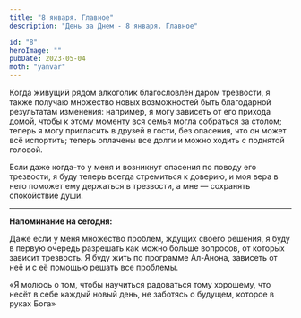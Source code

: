 ```yaml
---
title: "8 января. Главное"
description: "День за Днем - 8 января. Главное"

id: "8"
heroImage: ""
pubDate: 2023-05-04
moth: "yanvar"
---
```


Когда живущий рядом алкоголик благословлён даром трезвости, я также получаю
множество новых возможностей быть благодарной результатам изменения: например,
я могу зависеть от его прихода домой, чтобы к этому моменту вся семья могла
собраться за столом; теперь я могу пригласить в друзей в гости, без опасения,
что он может всё испортить; теперь оплачены все долги и можно ходить с
поднятой головой.

Если даже когда-то у меня и возникнут опасения по поводу его трезвости, я буду
теперь всегда стремиться к доверию, и моя вера в него поможет ему держаться в
трезвости, а мне — сохранять спокойствие души.

---

**Напоминание на сегодня:**

Даже если у меня множество проблем, ждущих своего решения, я буду в первую
очередь разрешать как можно больше вопросов, от которых зависит трезвость. Я
буду жить по программе Ал-Анона, зависеть от неё и с её помощью решать все
проблемы.

«Я молюсь о том, чтобы научиться радоваться тому хорошему, что несёт в себе
каждый новый день, не заботясь о будущем, которое в руках Бога»
